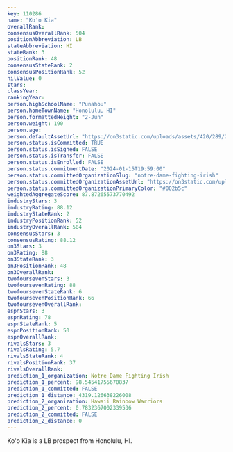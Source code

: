 ```yaml
---
key: 110286
name: "Ko'o Kia"
overallRank: 
consensusOverallRank: 504
positionAbbreviation: LB
stateAbbreviation: HI
stateRank: 3
positionRank: 48
consensusStateRank: 2
consensusPositionRank: 52
nilValue: 0
stars: 
classYear: 
rankingYear: 
person.highSchoolName: "Punahou"
person.homeTownName: "Honolulu, HI"
person.formattedHeight: "2-Jun"
person.weight: 190
person.age: 
person.defaultAssetUrl: "https://on3static.com/uploads/assets/420/289/289420.png"
person.status.isCommitted: TRUE
person.status.isSigned: FALSE
person.status.isTransfer: FALSE
person.status.isEnrolled: FALSE
person.status.commitmentDate: "2024-01-15T19:59:00"
person.status.committedOrganizationSlug: "notre-dame-fighting-irish"
person.status.committedOrganizationAssetUrl: "https://on3static.com/uploads/assets/123/150/150123.svg"
person.status.committedOrganizationPrimaryColor: "#002b5c"
weightedAggregateScore: 87.87265573770492
industryStars: 3
industryRating: 88.12
industryStateRank: 2
industryPositionRank: 52
industryOverallRank: 504
consensusStars: 3
consensusRating: 88.12
on3Stars: 3
on3Rating: 88
on3StateRank: 3
on3PositionRank: 48
on3OverallRank: 
twofoursevenStars: 3
twofoursevenRating: 88
twofoursevenStateRank: 6
twofoursevenPositionRank: 66
twofoursevenOverallRank: 
espnStars: 3
espnRating: 78
espnStateRank: 5
espnPositionRank: 50
espnOverallRank: 
rivalsStars: 3
rivalsRating: 5.7
rivalsStateRank: 4
rivalsPositionRank: 37
rivalsOverallRank: 
prediction_1_organization: Notre Dame Fighting Irish
prediction_1_percent: 98.54541755670837
prediction_1_committed: FALSE
prediction_1_distance: 4319.126638226008
prediction_2_organization: Hawaii Rainbow Warriors
prediction_2_percent: 0.7832367002339536
prediction_2_committed: FALSE
prediction_2_distance: 0
---
```

Ko'o Kia is a LB prospect from Honolulu, HI.